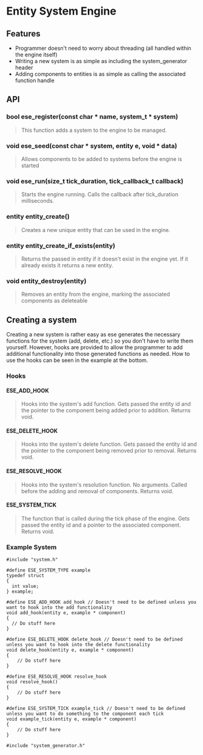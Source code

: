 Entity System Engine
====================

## Features
- Programmer doesn't need to worry about threading (all handled within the engine itself)
- Writing a new system is as simple as including the system_generator header
- Adding components to entities is as simple as calling the associated function handle

## API
### bool ese_register(const char * name, system_t * system)
> This function adds a system to the engine to be managed.

### void ese_seed(const char * system, entity e, void * data)
> Allows components to be added to systems before the engine is started

### void ese_run(size_t tick_duration, tick_callback_t callback)
> Starts the engine running. Calls the callback after tick_duration milliseconds.

### entity entity_create()
> Creates a new unique entity that can be used in the engine.

### entity entity_create_if_exists(entity)
> Returns the passed in entity if it doesn't exist in the engine yet. If it already exists it returns a new entity.

### void entity_destroy(entity)
> Removes an entity from the engine, marking the associated components as deleteable

## Creating a system
Creating a new system is rather easy as ese generates the necessary functions for the system (add, delete, etc.) so you don't have to write them yourself. However, hooks are provided to allow the programmer to add additional functionality into those generated functions as needed. How to use the hooks can be seen in the example at the bottom.

### Hooks
#### ESE_ADD_HOOK
> Hooks into the system's add function. Gets passed the entity id and the pointer to the component being added prior to addition. Returns void.

#### ESE_DELETE_HOOK
> Hooks into the system's delete function. Gets passed the entity id and the pointer to the component being removed prior to removal. Returns void.

#### ESE_RESOLVE_HOOK
> Hooks into the system's resolution function. No arguments. Called before the adding and removal of components. Returns void.

#### ESE_SYSTEM_TICK
> The function that is called during the tick phase of the engine. Gets passed the entity id and a pointer to the associated component. Returns void.


### Example System
    #include "system.h"
    
    #define ESE_SYSTEM_TYPE example
    typedef struct
    {
      int value;
    } example;
    
    #define ESE_ADD_HOOK add_hook // Doesn't need to be defined unless you want to hook into the add functionality
    void add_hook(entity e, example * component)
    {
      // Do stuff here
    }
    
    #define ESE_DELETE_HOOK delete_hook // Doesn't need to be defined unless you want to hook into the delete functionality
    void delete_hook(entity e, example * component)
    {
        // Do stuff here
    }
    
    #define ESE_RESOLVE_HOOK resolve_hook
    void resolve_hook()
    {
        // Do stuff here
    }
    
    #define ESE_SYSTEM_TICK example_tick // Doesn't need to be defined unless you want to do something to the component each tick
    void example_tick(entity e, example * component)
    {
        // Do stuff here
    }
    
    #include "system_generator.h"
